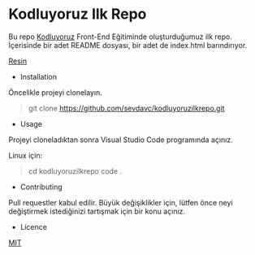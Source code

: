 # Kodluyoruz Ilk Repo

Bu repo [Kodluyoruz](https://kodluyoruz.org) Front-End Eğitiminde oluşturduğumuz ilk repo. İçerisinde bir adet README dosyası, bir adet de index.html barındırıyor.

[Resin](https://github.com/Kodluyoruz/taskforce/raw/main/git/odev1/figures/github.png)

- Installation 

Öncelikle projeyi clonelayın. 

> git clone https://github.com/sevdavc/kodluyoruzilkrepo.git

- Usage

Projeyi cloneladıktan sonra Visual Studio Code programında açınız.

Linux için:

> cd kodluyoruzilkrepo
> code .

- Contributing

Pull requestler kabul edilir. Büyük değişiklikler için, lütfen önce neyi değiştirmek istediğinizi tartışmak için bir konu açınız.

- Licence

[MIT](https://choosealicense.com/licenses/mit/)
